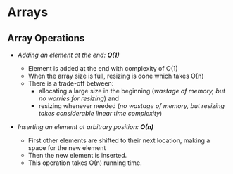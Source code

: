 # Arrays

## Array Operations

- _Adding an element at the end: **&Omicron;(1)**_
   - Element is added at the end with complexity of &Omicron;(1)
   - When the array size is full, resizing is done which takes &Omicron;(n)
   - There is a trade-off between:
     - allocating a large size in the beginning (_wastage of memory, but no worries for resizing_) and 
     - resizing whenever needed (_no wastage of memory, but resizing takes considerable linear time complexity_)

- _Inserting an element at arbitrary position: **&Omicron;(n)**_
   - First other elements are shifted to their next location, making a space for the new element
   - Then the new element is inserted.
   - This operation takes &Omicron;(n) running time.
